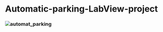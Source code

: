 # Automatic-parking-LabView-project

### ![automat_parking](https://github.com/bartusdama/Automatic-parking-LabView-project/assets/94645329/f6e93e97-a373-4f72-a0ef-5c9dbd9cc162)


